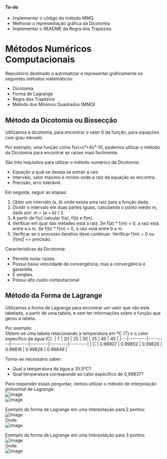 #### To-do
* Implementar o código do método MMQ
* Melhorar a representação gráfica da Dicotomia
* Implementar o README da Regra dos Trapézios

# Métodos Numéricos Computacionais
Repositório destinado a automatizar e representar gráficamente os seguintes métodos matemáticos:
* Dicotomia
* Forma de Lagrange
* Regra dos Trapézios
* Método dos Mínimos Quadrados (MMQ)

## Método da Dicotomia ou Bissecção
Utilizamos a dicotomia, para encontrar o valor 0 da função, para equações com grau elevado.

Por exemplo, uma função como f(x)=x³+4x²-10, podemos utilizar o método da Dicotomia para encontrar as raízes mais facilmente.

São três requisitos para utilizar o método numérico da Dicotomia:
* Equação a qual se deseja se extrair a raiz.
* Intervalo, valor máximo e mínino onde a raiz da equação se encontra.
* Precisão, erro tolerável.

Em seguida, seguir as etapas:
1. Obter um intervalo (a, b) onde exista uma raiz para a função dada.
2. Dividir o intervalo em duas partes iguais, calculando o ponto médio m, dado por: m = (a + b) / 2.
3. A partir de f(x) calcular f(a), f(b) e f(m).
4. Verificar em qual das metades está a raiz: Se f(a) * f(m) < 0, a raiz está entre a e m. Se f(b) * f(m) < 0, a raiz está entre b e m.
5. Verificar se o processo iterativo deve continuar: Verificar f(m) = 0 ou |f(m)| <= precisão.

Características da Dicotomia:
* Permite isolar raízes.
* Possui baixa velocidade de convergência, mas a convergência é garantida.
* É simples.
* Possui alto custo computacional

## Método da Forma de Lagrange
Utilizamos a forma de Lagrange para encontrar um valor que não está tabelado, a partir de uma tabela, e sem ter informações sobre a função que gerou a tabela.

Por exemplo:<br>
Obtem-se uma tabela relacionando a temperatura em ºC (T) e o calor específico da água (C).
| T | 20      | 25      | 30      | 35      | 40      | 45      |
|---|---------|---------|---------|---------|---------|---------|
| C | 0.99907 | 0.99852 | 0.99826 | 0.99818 | 0.99828 | 0.99849 |

Torna-se necessário saber:
* Qual a temperatura da água a 35.5ºC?
* Qual temperatura corresponde ao calor específico de 0,99837?

Para responder essas perguntar, iremos utilizar o método de interpolação polinomial de Lagrange:<br>
![image](https://user-images.githubusercontent.com/63505187/173398817-b2e65e2b-25f9-4fbb-801c-fd1f887fc8eb.png)<br>
![image](https://user-images.githubusercontent.com/63505187/173399175-49af69a8-3b99-4c87-bf9d-89d51b3851fa.png)

Exemplo da forma de Lagrange em uma interpolação para 2 pontos:<br>
![image](https://user-images.githubusercontent.com/63505187/173400169-717888bd-ac9a-4c0c-ad65-64085c532b97.png)<br>
Onde:<br>
![image](https://user-images.githubusercontent.com/63505187/173400732-1ff8bb35-96f1-474d-a8b6-d4b3c7b03c0e.png)

Exemplo da forma de Lagrange em uma interpolação para 3 pontos:<br>
![image](https://user-images.githubusercontent.com/63505187/173400970-6c7bf42b-3c74-491a-8d9c-31bc3d3454d0.png)<br>
Onde:<br>
![image](https://user-images.githubusercontent.com/63505187/173401059-6d049dbc-f3d2-415f-bd82-86623f42434f.png)<br>







